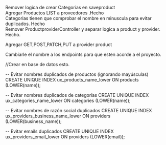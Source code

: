 Remover logica de crear Categorias en saveproduct \
Agregar Productos LIST a proveedores .Hecho \
Categorias tienen que comprobar el nombre en minuscula para evitar duplicados. Hecho \
Remover ProductproviderController y separar logica a product y provider. Hecho.

Agregar GET,POST,PATCH,PUT a provider product 

Cambiarle el nombre a los endpoints para que esten acorde a el proyecto.    


//Crear en base de datos esto.  

-- Evitar nombres duplicados de productos (ignorando mayúsculas)
CREATE UNIQUE INDEX ux_products_name_lower ON products (LOWER(name));

-- Evitar nombres duplicados de categorías
CREATE UNIQUE INDEX ux_categories_name_lower ON categories (LOWER(name));

-- Evitar nombres de razón social duplicados
CREATE UNIQUE INDEX ux_providers_business_name_lower ON providers (LOWER(business_name));

-- Evitar emails duplicados
CREATE UNIQUE INDEX ux_providers_email_lower ON providers (LOWER(email));



